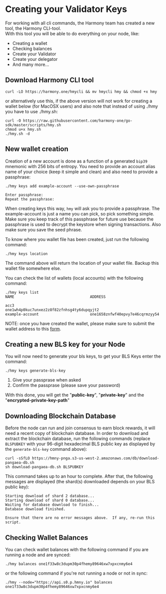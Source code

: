 # Creating your Validator Keys



For working with all cli commands, the Harmony team has created a new tool, the Harmony CLI-tool.  
With this tool you will be able to do everything on your node, like:

* Creating a wallet
* Checking balances
* Create your Validator
* Create your delegator
* And many more...

## Download Harmony CLI tool

```text
curl -LO https://harmony.one/hmycli && mv hmycli hmy && chmod +x hmy
```

or alternatively use this, if the above version will not work for creating a wallet below \(for MacOSX users\) and also note that instead of using ./hmy you have to use ./hmy.sh:

```text
curl -O https://raw.githubusercontent.com/harmony-one/go-sdk/master/scripts/hmy.sh
chmod u+x hmy.sh
./hmy.sh -d
```

## New wallet creation <a id="new-local-account-creation"></a>

Creation of a new account is done as a function of a generated `bip39` mnemonic with 256 bits of entropy. You need to provide an account alias name of your choice \(keep it simple and clean\) and also need to  provide a passphrase:

```text
./hmy keys add example-account --use-own-passphrase

Enter passphrase:
Repeat the passphrase:

```

When creating keys this way, `hmy` will ask you to provide a passphrase.‌ The example-account is just a name you can pick, so pick something simple.  
Make sure you keep track of this passphrase for future use because the passphrase is used to decrypt the keystore when signing transactions. Also make sure you save the seed phrase.

To know where you wallet file has been created, just run the following command:

```text
./hmy keys location
```

The command above will return the location of your wallet file. Backup this wallet file somewhere else.‌

You can check the list of wallets \(local accounts\) with the following command:

```text
./hmy keys list
NAME                                  ADDRESS

acc3                                  one1wh4p0kuc7unxez2z8f82zfnhsg4ty6dupqyjt2
example-account                       one1658znfwf40epvy7e46cqrmzyy54
```

NOTE: once you have created the wallet, please make sure to submit the wallet address to this [form](https://pangaeabyharmony.typeform.com/to/uPIehn).

## Creating a new BLS key for your Node

You will now need to generate your bls keys, to get your BLS Keys enter the command:

```text
./hmy keys generate-bls-key
```

1. Give your passprase when asked
2. Confirm the passprase \(please save your password\)

With this done, you will get the "**public-key**", "**private-key**" and the "**encrypted-private-key-path**"

## Downloading Blockchain Database

Before the node can run and join consensus to earn block rewards, it will need a recent copy of blockchain database.  In order to download and extract the blockchain database, run the following commands \(replace `BLSPUBKEY` with your 96-digit hexadecimal BLS public key as displayed by the `generate-bls-key` command above\):

```text
curl -sSfLO https://hmny-pnga.s3-us-west-2.amazonaws.com/db/download-pangaea-db.sh
sh download-pangaea-db.sh BLSPUBKEY
```

This command takes up to an hour to complete.  After that, the following messages are displayed \(the shard\(s\) downloaded depends on your BLS public key\):

```text
Starting download of shard 2 database...
Starting download of shard 0 database...
Waiting for database download to finish...
Database download finished.

Ensure that there are no error messages above.  If any, re-run this script.
```

## Checking Wallet Balances

You can check wallet balances with the following command if you are running a node and are synced:

```text
./hmy balances one1f33w8c3dupm30p4fhemy89646xw7xpxcnmy6e4
```

or the following command if you're not running a node or not in sync:

```text
./hmy --node="https://api.s0.p.hmny.io" balances one1f33w8c3dupm30p4fhemy89646xw7xpxcnmy6e4
```

